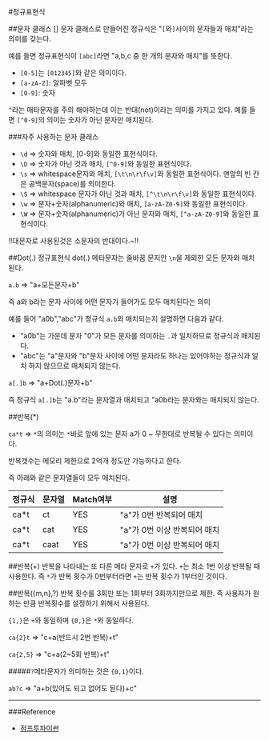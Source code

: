 #정규표현식

##문자 클래스 []
문자 클래스로 만들어진 정규식은 "`[`와`]`사이의 문자들과 매치"라는 의미를 갖는다.

예를 들면 정규표현식이 `[abc]`라면 "a,b,c 중 한 개의 문자와 매치"를 뜻한다.  

- `[0-5]`는 `[012345]`와 같은 의미이다.
- `[a-zA-Z]`: 알파벳 모두
- `[0-9]`: 숫자

`^`라는 매타문자를 주의 해야하는데 이는 반대(not)이라는 의미를 가지고 있다. 예를 들면 `[^0-9]`의 의미는 숫자가 아닌 문자만 매치된다.

###자주 사용하는 문자 클래스
- `\d` => 숫자와 매치, [0-9]와 동일한 표현식이다.
- `\D` => 숫자가 아닌 것과 매치, `[^0-9]`와 동일한 표현식이다.
- `\s` => whitespace문자와 매치, `[\t\n\r\f\v]`와 동일한 표현식이다. 맨앞의 빈 칸은 공백문자(space)를 의미한다.
- `\S` => whitespace 문자가 아닌 것과 매치, `[^\t\n\r\f\v]`와 동일한 표현식이다.
- `\w` => 문자+숫자(alphanumeric)와 매치, `[a-zA-Z0-9]`와 동일한 표현식이다.
- `\W` => 문자+숫자(alphanumeric)가 아닌 문자와 매치, `[^a-zA-Z0-9]`와 동일한 표현식이다.

!!대문자로 사용된것은 소문자의 반대이다.~!!

##Dot(.)
정규표현식  dot(.) 메타문자는 줄바꿈 문지안 `\n`을 제외한 모든 문자와 매치된다.

`a.b` => "a+모든문자+b"

즉 a와 b라는 문자 사이에 어떤 문자가 들어가도 모두 매치된다는 의미

예를 들어 "a0b","abc"가 정규식 `a.b`와 매치되는지 설명하면 다음과 같다.

- "a0b"는 가운데 문자 "0"가 모든 문자를 의미하는 `.`과 일치하므로 정규식과 매치된다.
- "abc"는 "a"문자와 "b"문자 사이에 어떤 문자라도 하나는 있어야하는 정규식과 일치 하지 않으므로 매치되지 않는다.

`a[.]b` => "a+Dot(.)문자+b"

즉 정규식 `a[.]b`는 "a.b"라는 문자열과 매치되고 "a0b라는 문자와는 매치되지 않는다.

##반복(*)

`ca*t` => `*`의 의미는 `*`바로 앞에 있는 문자 a가 0 ~ 무한대로 반복될 수 있다는 의미이다.

반복갯수는 메모리 제한으로 2억개 정도만 가능하다고 한다.

즉 아래와 같은 문자열들이 모두 매치된다.


정규식|문자열|Match여부|설명                   |
------|------|---------|-----------------------|
ca*t  |ct    |   YES   |"a"가 0번 반복되어 매치|
ca*t  |cat   |   YES   |"a"가 0번 이상 반복되어 매치|
ca*t  |caat  |   YES   |"a"가 0번 이상 반복되어 매치|


##반복(+)
반복을 나타내는 또 다른 메타 문자로 `+`가 있다. `+`는 최소 1번 이상 반복될 때 사용한다. 즉 `*`가 반복 횟수가 0번부터라면 `+`는 반복 횟수가 1부터인 것이다.

##반복({m,n},?)
반복 횟수를 3회만 또는 1회부터 3회까지만으로 제한. 즉 사용자가 원하는 만큼 반복횟수를 설정하기 위해서 사용된다.

`{1,}`은 `+`와 동일하며 `{0,}`은 `*`와 동일하다.

`ca{2}t` => "c+a(반드시 2번 반복)+t"

`ca{2,5}` => "c+a(2~5회 반복)+t"

#####`?`메타문자가 의미하는 것은 `{0,1}`이다.

`ab?c` => "a+b(있어도 되고 없어도 된다)+c"

----
###Reference
- [점프투파이썬](https://wikidocs.net/book/1)